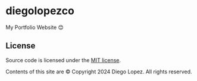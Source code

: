 # diegolopezco
My Portfolio Website 😊

## License

Source code is licensed under the [MIT license](http://opensource.org/licenses/mit-license.php).

Contents of this site are © Copyright 2024 Diego Lopez. All rights reserved.
